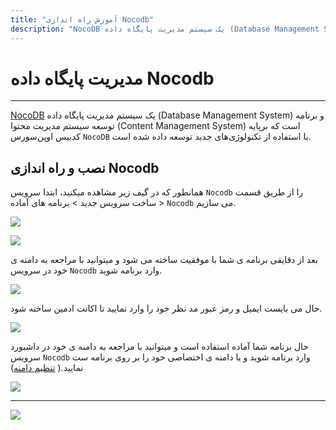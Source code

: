 ```yaml
---
title: "آموزش راه اندازی Nocodb"
description: "NocoDB یک سیستم مدیریت پایگاه داده (Database Management System) و برنامه توسعه سیستم مدیریت محتوا (Content Management System) است که برپایه کدبیس اوپن‌سورس `NocoDB` با استفاده از تکنولوژی‌های جدید توسعه داده شده است."
---
```



# مدیریت پایگاه داده Nocodb
---

[NocoDB](https://chabokan.net/services/Nocodb/) یک سیستم مدیریت پایگاه داده (Database Management System) و برنامه توسعه سیستم مدیریت محتوا (Content Management System) است که برپایه کدبیس اوپن‌سورس `NocoDB` با استفاده از تکنولوژی‌های جدید توسعه داده شده است.

## نصب و راه اندازی Nocodb

همانطور که در گیف زیر مشاهده میکنید، ابتدا سرویس `Nocodb` را از طریق قسمت ساخت سرویس جدید > برنامه های آماده > `Nocodb` می سازیم.

![](https://s1.chabokan.net/docs/gifs/nocodb-install.gif)

![](https://s1.chabokan.net/docs/images/nocodb-platform-docs-1.jpg)

بعد از دقایقی برنامه ی شما با موفقیت ساخته می شود و میتوانید با مراجعه به دامنه ی خود در سرویس `Nocodb` وارد برنامه شوید.

![](https://s1.chabokan.net/docs/images/nocodb_1.jpg)

حال می بایست ایمیل و رمز عبور مد نظر خود را وارد نمایید تا اکانت ادمین ساخته شود.

![](https://s1.chabokan.net/docs/images/nocodb_2.jpg)

حال برنامه شما آماده استفاده است و میتوانید با مراجعه به دامنه ی خود در داشبورد سرویس `Nocodb` وارد برنامه شوید و یا دامنه ی اختصاصی خود را بر روی برنامه ست نمایید.( [تنظیم دامنه](https://docs.chabokan.net/domains/))

![](https://s1.chabokan.net/docs/images/nocodb_3.jpg)

---
<a href="https://hub.chabokan.net/fa/services/create/nocodb" ><img src="https://s1.chabokan.net/docs/images/nocodb-banner.png" /></a>